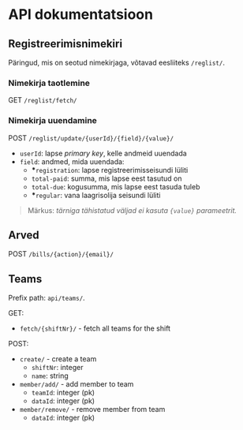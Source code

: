 # API dokumentatsioon

## Registreerimisnimekiri

Päringud, mis on seotud nimekirjaga, võtavad eesliiteks `/reglist/`.

### Nimekirja taotlemine

GET `/reglist/fetch/`

### Nimekirja uuendamine

POST `/reglist/update/{userId}/{field}/{value}/`

- `userId`: lapse *primary key*, kelle andmeid uuendada
- `field`: andmed, mida uuendada:
  - **\***`registration`: lapse registreerimisseisundi lüliti
  - `total-paid`: summa, mis lapse eest tasutud on
  - `total-due`: kogusumma, mis lapse eest tasuda tuleb
  - **\***`regular`: vana laagrisolija seisundi lüliti

> Märkus: *tärniga tähistatud väljad ei kasuta `{value}` parameetrit.*

## Arved

POST `/bills/{action}/{email}/`

## Teams

Prefix path: `api/teams/`.

GET:

- `fetch/{shiftNr}/` - fetch all teams for the shift

POST:

- `create/` - create a team
  - `shiftNr`: integer
  - `name`: string
- `member/add/` - add member to team
  - `teamId`: integer (pk)
  - `dataId`: integer (pk)
- `member/remove/` - remove member from team
  - `dataId`: integer (pk)
